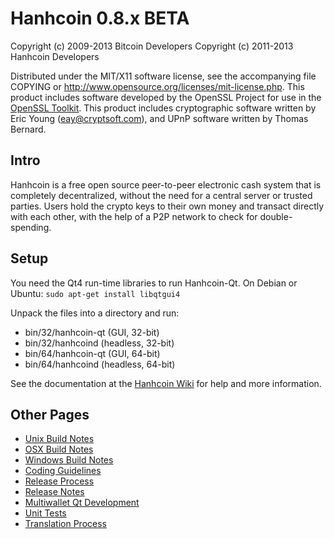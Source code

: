 Hanhcoin 0.8.x BETA
====================

Copyright (c) 2009-2013 Bitcoin Developers
Copyright (c) 2011-2013 Hanhcoin Developers

Distributed under the MIT/X11 software license, see the accompanying
file COPYING or http://www.opensource.org/licenses/mit-license.php.
This product includes software developed by the OpenSSL Project for use in the [OpenSSL Toolkit](http://www.openssl.org/). This product includes
cryptographic software written by Eric Young ([eay@cryptsoft.com](mailto:eay@cryptsoft.com)), and UPnP software written by Thomas Bernard.


Intro
---------------------
Hanhcoin is a free open source peer-to-peer electronic cash system that is
completely decentralized, without the need for a central server or trusted
parties.  Users hold the crypto keys to their own money and transact directly
with each other, with the help of a P2P network to check for double-spending.


Setup
---------------------
You need the Qt4 run-time libraries to run Hanhcoin-Qt. On Debian or Ubuntu:
	`sudo apt-get install libqtgui4`

Unpack the files into a directory and run:

- bin/32/hanhcoin-qt (GUI, 32-bit)
- bin/32/hanhcoind (headless, 32-bit)
- bin/64/hanhcoin-qt (GUI, 64-bit)
- bin/64/hanhcoind (headless, 64-bit)

See the documentation at the [Hanhcoin Wiki](http://hanhcoin.info)
for help and more information.


Other Pages
---------------------
- [Unix Build Notes](build-unix.md)
- [OSX Build Notes](build-osx.md)
- [Windows Build Notes](build-msw.md)
- [Coding Guidelines](coding.md)
- [Release Process](release-process.md)
- [Release Notes](release-notes.md)
- [Multiwallet Qt Development](multiwallet-qt.md)
- [Unit Tests](unit-tests.md)
- [Translation Process](translation_process.md)
